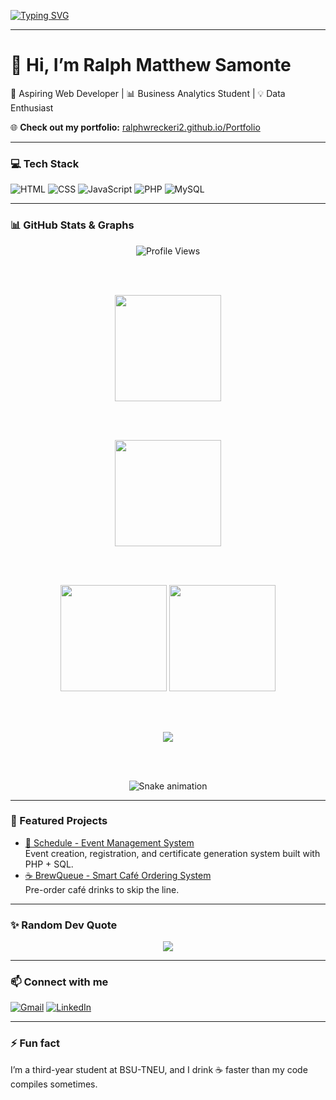 
<!-- Typing Animation Intro -->
[![Typing SVG](https://readme-typing-svg.herokuapp.com?font=Fira+Code&size=24&duration=4000&pause=1000&color=38BDAE&center=true&vCenter=true&width=600&lines=Hi+there!+👋;I'm+Ralph+Matthew+Samonte;Aspiring+Web+Developer;Business+Analytics+Student;Data+Enthusiast)](https://git.io/typing-svg)

---

# 👋 Hi, I’m Ralph Matthew Samonte  
🚀 Aspiring Web Developer | 📊 Business Analytics Student | 💡 Data Enthusiast  

🌐 **Check out my portfolio:** [ralphwreckeri2.github.io/Portfolio](https://ralphwreckeri2.github.io/Portfolio/)

---

### 💻 Tech Stack
![HTML](https://img.shields.io/badge/HTML5-E34F26?style=flat-square&logo=html5&logoColor=white) 
![CSS](https://img.shields.io/badge/CSS3-1572B6?style=flat-square&logo=css3&logoColor=white) 
![JavaScript](https://img.shields.io/badge/JavaScript-F7DF1E?style=flat-square&logo=javascript&logoColor=black) 
![PHP](https://img.shields.io/badge/PHP-777BB4?style=flat-square&logo=php&logoColor=white) 
![MySQL](https://img.shields.io/badge/MySQL-4479A1?style=flat-square&logo=mysql&logoColor=white) 

---

### 📊 GitHub Stats & Graphs  

<div align="center">

  <img src="https://komarev.com/ghpvc/?username=RalphWreckeri2&color=blueviolet&style=flat-square" alt="Profile Views" />

  <br><br>
  
  <img height="170" src="https://streak-stats.demolab.com?user=RalphWreckeri2&theme=tokyonight&hide_border=true" />
  
  <br><br>
  
  <img height="170" src="https://github-profile-trophy.vercel.app/?username=RalphWreckeri2&theme=tokyonight&no-frame=true&no-bg=true&row=1&column=6" />

  <br><br>

  <img height="170" src="https://github-readme-stats.vercel.app/api?username=RalphWreckeri2&show_icons=true&theme=tokyonight" />
  <img height="170" src="https://github-readme-stats.vercel.app/api/top-langs/?username=RalphWreckeri2&layout=compact&theme=tokyonight" />

  <br><br>

  <img src="https://github-readme-activity-graph.vercel.app/graph?username=RalphWreckeri2&bg_color=1a1b27&color=38bdae&line=6e40c9&point=38bdae&area=true&hide_border=true" />

  <br><br>

  <!-- Contribution Snake Animation -->
  <img src="https://github.com/RalphWreckeri2/RalphWreckeri2/blob/output/github-contribution-grid-snake.svg" alt="Snake animation" />

</div>

---

### 🚀 Featured Projects
- [📅 Schedule - Event Management System](https://github.com/RalphWreckeri2/Schedule)  
  Event creation, registration, and certificate generation system built with PHP + SQL.  
- [☕ BrewQueue - Smart Café Ordering System](https://github.com/RalphWreckeri2/BrewQueue)  
  Pre-order café drinks to skip the line.

---

### ✨ Random Dev Quote
<p align="center">
  <img src="https://quotes-github-readme.vercel.app/api?type=horizontal&theme=tokyonight" />
</p>

---

### 📫 Connect with me
[![Gmail](https://img.shields.io/badge/Gmail-D14836?style=flat-square&logo=gmail&logoColor=white)](mailto:ralphmatthew.samonte@gmail.com)
[![LinkedIn](https://img.shields.io/badge/LinkedIn-0077B5?style=flat-square&logo=linkedin&logoColor=white)](https://www.linkedin.com/in/YOUR-LINK)

---

### ⚡ Fun fact
I’m a third-year student at BSU-TNEU, and I drink ☕ faster than my code compiles sometimes.
